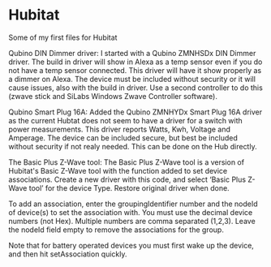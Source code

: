 # Hubitat

Some of my first files for Hubitat

Qubino DIN Dimmer driver:
I started with a Qubino ZMNHSDx DIN Dimmer driver. The build in driver will show in Alexa as a temp sensor even if you do not have a temp sensor connected. This driver will have it show properly as a dimmer on Alexa. The device must be included without security or it will cause issues, also with the build in driver. Use a second controller to do this (zwave stick and SiLabs Windows Zwave Controller software).

Qubino Smart Plug 16A:
Added the Qubino ZMNHYDx Smart Plug 16A driver as the current Hubtat does not seem to have a driver for a switch with power measurements. This driver reports Watts, Kwh, Voltage and Amperage. The device can be included secure, but best be included without security if not realy needed. This can be done on the Hub directly.

The Basic Plus Z-Wave tool:
The Basic Plus Z-Wave tool is a version of Hubitat's Basic Z-Wave tool with the function added to set device associations. Create a new driver with this code, and select ‘Basic Plus Z-Wave tool’ for the device Type. Restore original driver when done.

To add an association, enter the groupingIdentifier number and the nodeId of device(s) to set the association with. You must use the decimal device numbers (not Hex). Multiple numbers are comma separated (1,2,3). Leave the nodeId field empty to remove the associations for the group.

Note that for battery operated devices you must first wake up the device, and then hit setAssociation quickly.
